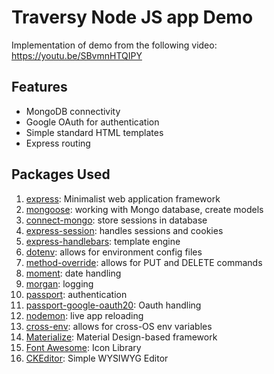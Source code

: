 # Traversy Node JS app Demo

Implementation of demo from the following video:
https://youtu.be/SBvmnHTQIPY

## Features
* MongoDB connectivity
* Google OAuth for authentication
* Simple standard HTML templates
* Express routing

## Packages Used
1. [express](https://expressjs.com/): Minimalist web application framework
2. [mongoose](https://www.npmjs.com/package/mongoose): working with Mongo database, create models
3. [connect-mongo](https://www.npmjs.com/package/connect-mongo): store sessions in database
4. [express-session](https://www.npmjs.com/package/express-session): handles sessions and cookies
5. [express-handlebars](https://www.npmjs.com/package/express-handlebars): template engine
6. [dotenv](https://www.npmjs.com/package/dotenv): allows for environment config files
7. [method-override](https://www.npmjs.com/package/method-override): allows for PUT and DELETE commands
8. [moment](https://www.npmjs.com/package/moment): date handling
9. [morgan](https://www.npmjs.com/package/morgan): logging
10. [passport](https://www.npmjs.com/package/passport): authentication
11. [passport-google-oauth20](https://www.npmjs.com/package/passport-google-oauth20): Oauth handling
12. [nodemon](https://www.npmjs.com/package/nodemon): live app reloading
13. [cross-env](https://www.npmjs.com/package/cross-env): allows for cross-OS env variables
14. [Materialize](https://materializecss.com/): Material Design-based framework
15. [Font Awesome](https://fontawesome.com/): Icon Library
16. [CKEditor](https://ckeditor.com/): Simple WYSIWYG Editor
